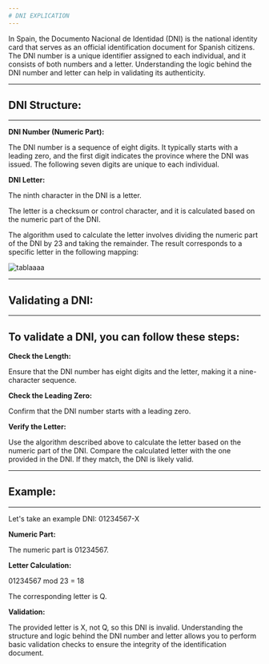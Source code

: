 ```yaml
---
# DNI EXPLICATION
---
```


In Spain, the Documento Nacional de Identidad (DNI) is the national identity card that serves as an official identification document for Spanish citizens. The DNI number is a unique 
identifier assigned to each individual, and it consists of both numbers and a letter. Understanding the logic behind the DNI number and letter can help in validating its authenticity.

---
## DNI Structure:
---

**DNI Number (Numeric Part):**

The DNI number is a sequence of eight digits.
It typically starts with a leading zero, and the first digit indicates the province where the DNI was issued.
The following seven digits are unique to each individual.

**DNI Letter:**

The ninth character in the DNI is a letter.

The letter is a checksum or control character, and it is calculated based on the numeric part of the DNI.

The algorithm used to calculate the letter involves dividing the numeric part of the DNI by 23 and taking the remainder. 
The result corresponds to a specific letter in the following mapping:


![tablaaaa](https://github.com/QuimMontane/J25-programmig-Quim/assets/144990948/7004f81d-16ce-4e02-beb6-38b4062cb83e)

---
## Validating a DNI:
---

## To validate a DNI, you can follow these steps:

**Check the Length:**

Ensure that the DNI number has eight digits and the letter, making it a nine-character sequence.

**Check the Leading Zero:**

Confirm that the DNI number starts with a leading zero.

**Verify the Letter:**

Use the algorithm described above to calculate the letter based on the numeric part of the DNI.
Compare the calculated letter with the one provided in the DNI. If they match, the DNI is likely valid.

---
## Example:
---

Let's take an example DNI: 01234567-X

**Numeric Part:**

The numeric part is 01234567.

**Letter Calculation:**

01234567 mod 23 = 18

The corresponding letter is Q.

**Validation:**

The provided letter is X, not Q, so this DNI is invalid.
Understanding the structure and logic behind the DNI number and letter allows you to perform basic validation checks to ensure the integrity of the identification document.
